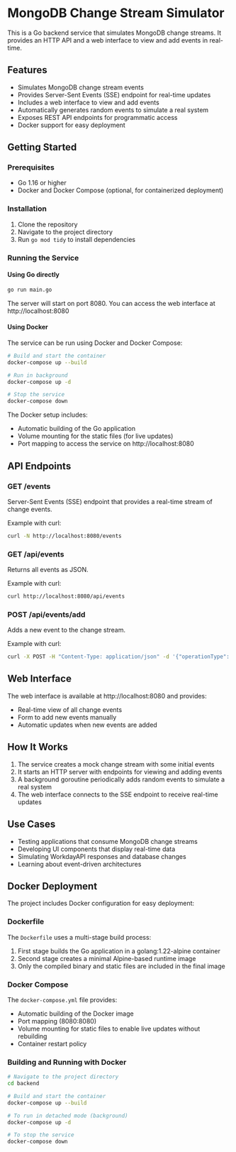 # MongoDB Change Stream Simulator

This is a Go backend service that simulates MongoDB change streams. It provides an HTTP API and a web interface to view and add events in real-time.

## Features

- Simulates MongoDB change stream events
- Provides Server-Sent Events (SSE) endpoint for real-time updates
- Includes a web interface to view and add events
- Automatically generates random events to simulate a real system
- Exposes REST API endpoints for programmatic access
- Docker support for easy deployment

## Getting Started

### Prerequisites

- Go 1.16 or higher
- Docker and Docker Compose (optional, for containerized deployment)

### Installation

1. Clone the repository
2. Navigate to the project directory
3. Run `go mod tidy` to install dependencies

### Running the Service

#### Using Go directly

```bash
go run main.go
```

The server will start on port 8080. You can access the web interface at http://localhost:8080

#### Using Docker

The service can be run using Docker and Docker Compose:

```bash
# Build and start the container
docker-compose up --build

# Run in background
docker-compose up -d

# Stop the service
docker-compose down
```

The Docker setup includes:
- Automatic building of the Go application
- Volume mounting for the static files (for live updates)
- Port mapping to access the service on http://localhost:8080

## API Endpoints

### GET /events

Server-Sent Events (SSE) endpoint that provides a real-time stream of change events.

Example with curl:
```bash
curl -N http://localhost:8080/events
```

### GET /api/events

Returns all events as JSON.

Example with curl:
```bash
curl http://localhost:8080/api/events
```

### POST /api/events/add

Adds a new event to the change stream.

Example with curl:
```bash
curl -X POST -H "Content-Type: application/json" -d '{"operationType": "insert", "fullDocument": {"name": "John", "value": 42}}' http://localhost:8080/api/events/add
```

## Web Interface

The web interface is available at http://localhost:8080 and provides:

- Real-time view of all change events
- Form to add new events manually
- Automatic updates when new events are added

## How It Works

1. The service creates a mock change stream with some initial events
2. It starts an HTTP server with endpoints for viewing and adding events
3. A background goroutine periodically adds random events to simulate a real system
4. The web interface connects to the SSE endpoint to receive real-time updates

## Use Cases

- Testing applications that consume MongoDB change streams
- Developing UI components that display real-time data
- Simulating WorkdayAPI responses and database changes
- Learning about event-driven architectures 

## Docker Deployment

The project includes Docker configuration for easy deployment:

### Dockerfile

The `Dockerfile` uses a multi-stage build process:
1. First stage builds the Go application in a golang:1.22-alpine container
2. Second stage creates a minimal Alpine-based runtime image
3. Only the compiled binary and static files are included in the final image

### Docker Compose

The `docker-compose.yml` file provides:
- Automatic building of the Docker image
- Port mapping (8080:8080)
- Volume mounting for static files to enable live updates without rebuilding
- Container restart policy

### Building and Running with Docker

```bash
# Navigate to the project directory
cd backend

# Build and start the container
docker-compose up --build

# To run in detached mode (background)
docker-compose up -d

# To stop the service
docker-compose down
``` 